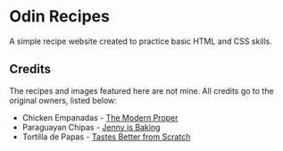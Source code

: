 # Odin Recipes

A simple recipe website created to practice basic HTML and CSS skills.

## Credits

The recipes and images featured here are not mine. All credits go to the original owners, listed below:

- Chicken Empanadas - [The Modern Proper](https://themodernproper.com/chicken-empanadas)
- Paraguayan Chipas - [Jenny is Baking](https://jennyisbaking.com/2018/07/23/chipa-paraguays-take-on-cheese-bread-gluten-free/)
- Tortilla de Papas - [Tastes Better from Scratch](https://tastesbetterfromscratch.com/tortilla-de-patatas/)
